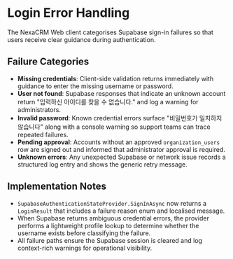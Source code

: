 # Login Error Handling

The NexaCRM Web client categorises Supabase sign-in failures so that users receive clear guidance during authentication.

## Failure Categories

- **Missing credentials**: Client-side validation returns immediately with guidance to enter the missing username or password.
- **User not found**: Supabase responses that indicate an unknown account return "입력하신 아이디를 찾을 수 없습니다." and log a warning for administrators.
- **Invalid password**: Known credential errors surface "비밀번호가 일치하지 않습니다" along with a console warning so support teams can trace repeated failures.
- **Pending approval**: Accounts without an approved `organization_users` row are signed out and informed that administrator approval is required.
- **Unknown errors**: Any unexpected Supabase or network issue records a structured log entry and shows the generic retry message.

## Implementation Notes

- `SupabaseAuthenticationStateProvider.SignInAsync` now returns a `LoginResult` that includes a failure reason enum and localised message.
- When Supabase returns ambiguous credential errors, the provider performs a lightweight profile lookup to determine whether the username exists before classifying the failure.
- All failure paths ensure the Supabase session is cleared and log context-rich warnings for operational visibility.
